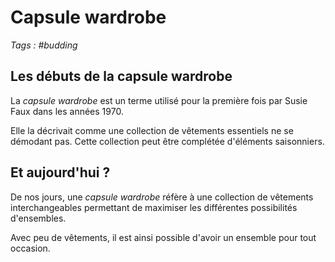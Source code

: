 # Capsule wardrobe

_Tags : #budding_

## Les débuts de la capsule wardrobe

La _capsule wardrobe_ est un terme utilisé pour la première fois par Susie Faux dans les années 1970.

Elle la décrivait comme une collection de vêtements essentiels ne se démodant pas. Cette collection peut être complétée d'éléments saisonniers.

## Et aujourd'hui ?

De nos jours, une _capsule wardrobe_ réfère à une collection de vêtements interchangeables permettant de maximiser les différentes possibilités d'ensembles.

Avec peu de vêtements, il est ainsi possible d'avoir un ensemble pour tout occasion.
